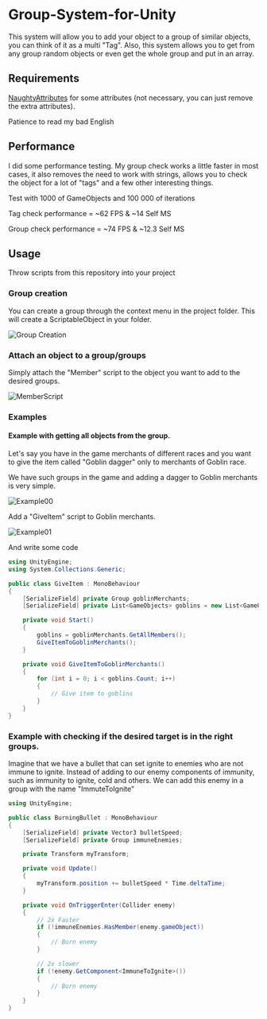 # Group-System-for-Unity

This system will allow you to add your object to a group of similar objects, you can think of it as a multi "Tag". Also, this system allows you to get from any group random objects or even get the whole group and put in an array.

## Requirements
[NaughtyAttributes](https://github.com/dbrizov/NaughtyAttributes) for some attributes (not necessary, you can just remove the extra attributes).

Patience to read my bad English

## Performance
I did some performance testing. My group check works a little faster in most cases, it also removes the need to work with strings, allows you to check the object for a lot of "tags" and a few other interesting things.

Test with 1000 of GameObjects and 100 000 of iterations 
 
Tag check performance = ~62 FPS & ~14 Self MS

Group check performance = ~74 FPS & ~12.3 Self MS 

## Usage
Throw scripts from this repository into your project

### Group creation
You can create a group through the context menu in the project folder. This will create a ScriptableObject in your folder.

![Group Creation](https://i.gyazo.com/14ecd854f94ccaeba75405147aa10850.png)

### Attach an object to a group/groups

Simply attach the "Member" script to the object you want to add to the desired groups.

![MemberScript](https://i.gyazo.com/10a39a8cdd0050065923af66082fb111.png)

### Examples

#### Example with getting all objects from the group.

Let's say you have in the game merchants of different races and you want to give the item called "Goblin dagger" only to merchants of Goblin race. 

We have such groups in the game and adding a dagger to Goblin merchants is very simple.

![Example00](https://i.gyazo.com/d66e91d567f7bc5d9ac2bd7a9f7e2043.png)

Add a "GiveItem" script to Goblin merchants.

![Example01](https://i.gyazo.com/49d96516a3f53a6fde6e695c3a1dad07.png)

And write some code

```csharp
using UnityEngine;
using System.Collections.Generic;

public class GiveItem : MonoBehaviour
{
	[SerializeField] private Group goblinMerchants;
	[SerializeField] private List<GameObjects> goblins = new List<GameObjects>();

	private void Start()
	{
		goblins = goblinMerchants.GetAllMembers();
		GiveItemToGoblinMerchants();
	}

	private void GiveItemToGoblinMerchants()
	{
		for (int i = 0; i < goblins.Count; i++)
		{
			// Give item to goblins
		}
	}
}

```

### Example with checking if the desired target is in the right groups.

Imagine that we have a bullet that can set ignite to enemies who are not immune to ignite. Instead of adding to our enemy components of immunity, such as immunity to ignite, cold and others. We can add this enemy in a group with the name "ImmuteToIgnite"

```csharp
using UnityEngine;

public class BurningBullet : MonoBehaviour
{
	[SerializeField] private Vector3 bulletSpeed;
	[SerializeField] private Group immuneEnemies;

	private Transform myTransform;

	private void Update()
	{
		myTransform.position += bulletSpeed * Time.deltaTime;
	}

	private void OnTriggerEnter(Collider enemy)
	{
		// 2x Faster
		if (!immuneEnemies.HasMember(enemy.gameObject))
		{
			// Burn enemy
		}

		// 2x slower
		if (!enemy.GetComponent<ImmuneToIgnite>())
		{
			// Burn enemy
		}
	}
}

```
